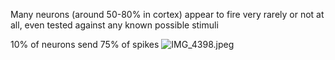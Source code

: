 Many neurons (around 50-80% in cortex) appear to fire very rarely or not at all, even tested against any known possible stimuli

10% of neurons send 75% of spikes
![IMG\_4398.jpeg](img_4398.jpeg)
